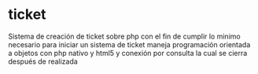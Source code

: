 # ticket

Sistema de creación de ticket sobre php con el fin de cumplir lo minimo necesario para iniciar un sistema de ticket maneja programación orientada a objetos con php nativo y html5 y conexión por consulta la cual se cierra después de realizada 
